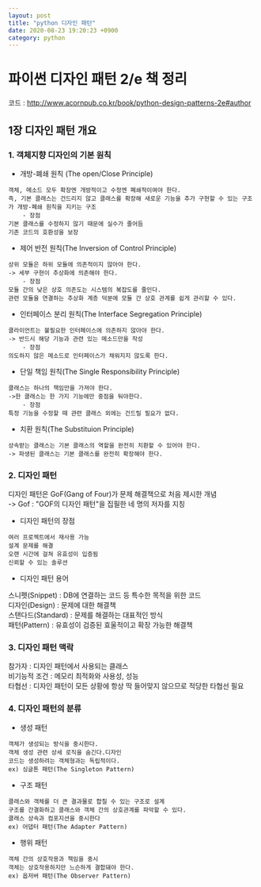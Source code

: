 ```yaml
---
layout: post
title: "python 디자인 패턴"
date: 2020-08-23 19:20:23 +0900
category: python
---
```


# 파이썬 디자인 패턴 2/e 책 정리
코드 : http://www.acornpub.co.kr/book/python-design-patterns-2e#author <br>

## 1장 디자인 패턴 개요

### 1. 객체지향 디자인의 기본 원칙

- 개방-폐쇄 원칙 (The open/Close Principle)

```
객체, 메소드 모두 확장엔 개방적이고 수정엔 폐쇄적이여야 한다.
즉, 기본 클래스는 건드리지 않고 클래스를 확장해 새로운 기능을 추가 구현할 수 있는 구조가 개방-폐쇄 원칙을 지키는 구조
    - 장점
기본 클래스를 수정하지 않기 때문에 실수가 줄어듬
기존 코드의 호환성을 보장
```

- 제어 반전 원칙(The Inversion of Control Principle)

```
상위 모듈은 하위 모듈에 의존적이지 않아야 한다.
-> 세부 구현이 추상화에 의존해야 한다.
    - 장점
모듈 간의 낮은 상호 의존도는 시스템의 복잡도를 줄인다.
관련 모듈을 연결하는 추상화 계층 덕분에 모듈 간 상호 관계를 쉽게 관리할 수 있다.
```

- 인터페이스 분리 원칙(The Interface Segregation Principle)

```
클라이언트는 불필요한 인터페이스에 의존하지 않아야 한다.
-> 반드시 해당 기능과 관련 있는 메소드만을 작성 
    - 장점
의도하지 않은 메소드로 인터페이스가 채워지지 않도록 한다.
```

- 단일 책임 원칙(The Single Responsibility Principle)

```
클래스는 하나의 책임만을 가져야 한다.
->한 클래스는 한 가지 기능에만 중점을 둬야한다.
    - 장점
특정 기능을 수정할 때 관련 클래스 외에는 건드릴 필요가 없다.
```

- 치환 원칙(The Substituion Principle)

```
상속받는 클래스는 기본 클래스의 역할을 완전히 치환할 수 있어야 한다.
-> 파생된 클래스는 기본 클래스를 완전히 확장해야 한다.
```

### 2. 디자인 패턴<br>

디자인 패턴은 GoF(Gang of Four)가 문제 해결책으로 처음 제시한 개념 <br>
-> Gof : "GOF의 디자인 패턴"을 집필한 네 명의 저자를 지칭 <br>

- 디자인 패턴의 장점 

```
여러 프로젝트에서 재사용 가능
설계 문제를 해결
오랜 시간에 걸쳐 유효성이 입증됨
신뢰할 수 있는 솔루션
```

- 디자인 패턴 용어 <br>

스니펫(Snippet) : DB에 연결하는 코드 등 특수한 목적을 위한 코드 <br>
디자인(Design) : 문제에 대한 해결책 <br>
스탠다드(Standard) : 문제를 해결하는 대표적인 방식 <br>
패턴(Pattern) : 유효성이 검증된 효울적이고 확장 가능한 해결책 <br>

### 3. 디자인 패턴 맥락 <br>

참가자 : 디자인 패턴에서 사용되는 클래스 <br>
비기능적 조건 : 메모리 최적화와 사용성, 성능 <br>
타협선 : 디자인 패턴이 모든 상황에 항상 딱 들어맞지 않으므로 적당한 타협선 필요 <br>

### 4. 디자인 패턴의 분류 <br>

- 생성 패턴

```
객체가 생성되는 방식을 중시한다.
객체 생성 관련 상세 로직을 숨긴다.디자인
코드는 생성하려는 객체형과는 독립적이다.
ex) 싱글톤 패턴(The Singleton Pattern)
```

- 구조 패턴

```
클래스와 객체를 더 큰 결과물로 합칠 수 있는 구조로 설계
구조를 간결화하고 클래스와 객체 간의 상호관계를 파악할 수 있다.
클래스 상속과 컴포지션을 중시한다
ex) 어댑터 패턴(The Adapter Pattern)
```

- 행위 패턴

```
객체 간의 상호작용과 책임을 중시
객체는 상호작용하지만 느슨하게 결합돼야 한다.
ex) 옵저버 패턴(The Observer Pattern)
```

